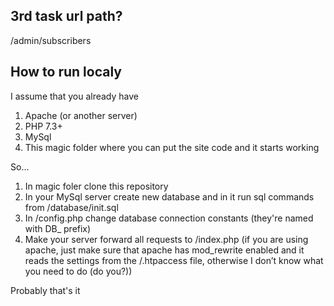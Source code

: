 ## 3rd task url path?

/admin/subscribers


## How to run localy

I assume that you already have

1. Apache (or another server)
2. PHP 7.3+
3. MySql
4. This magic folder where you can put the site code and it starts working

So...

1. In magic foler clone this repository
2. In your MySql server create new database and in it run sql commands from /database/init.sql
3. In /config.php change database connection constants (they're named with DB_ prefix)
4. Make your server forward all requests to /index.php (if you are using apache, just make sure that apache has mod_rewrite enabled and it reads the settings from the /.htpaccess file, otherwise I don’t know what you need to do (do you?))

Probably that's it
